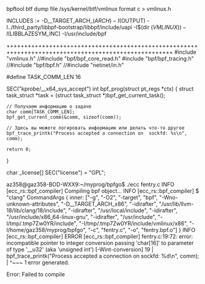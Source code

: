 bpftool btf dump file /sys/kernel/btf/vmlinux format c > vmlinux.h


INCLUDES := -D__TARGET_ARCH_$(ARCH) -I$(OUTPUT) -I../third_party/libbpf-bootstrap/libbpf/include/uapi -I$(dir $(VMLINUX)) -I$(LIBBLAZESYM_INC) -I/usr/include/bpf

+++++++++++++++++++++++++++++++++++++++++++++++++++++++++++++++++++++++++++++++++++++++++++++++++++++
#include "vmlinux.h"
//#include "bpf/bpf_core_read.h"
#include "bpf/bpf_tracing.h"
//#include "bpf/bpf.h"
//#include "netinet/in.h"

#define TASK_COMM_LEN  16


SEC("kprobe/__x64_sys_accept")
int bpf_prog(struct pt_regs *ctx) {
    struct task_struct *task = (struct task_struct *)bpf_get_current_task();
    
    // Получаем информацию о задаче
    char comm[TASK_COMM_LEN];
    bpf_get_current_comm(&comm, sizeof(comm));

    // Здесь вы можете логировать информацию или делать что-то другое
    bpf_trace_printk("Process accepted a connection on  sockfd: %s\n", comm);

    return 0;
}

char _license[] SEC("license") = "GPL";


az358@gaz358-BOD-WXX9:~/myprog/bpfgo$ ./ecc fentry.c
INFO [ecc_rs::bpf_compiler] Compiling bpf object...
INFO [ecc_rs::bpf_compiler] $ "clang" CommandArgs { inner: ["-g", "-O2", "-target", "bpf", "-Wno-unknown-attributes", "-D__TARGET_ARCH_x86", "-idirafter", "/usr/lib/llvm-18/lib/clang/18/include", "-idirafter", "/usr/local/include", "-idirafter", "/usr/include/x86_64-linux-gnu", "-idirafter", "/usr/include", "-I/tmp/.tmp7Zw0YR/include", "-I/tmp/.tmp7Zw0YR/include/vmlinux/x86", "-I/home/gaz358/myprog/bpfgo", "-c", "fentry.c", "-o", "fentry.bpf.o"] }
INFO [ecc_rs::bpf_compiler] 
ERROR [ecc_rs::bpf_compiler] fentry.c:19:72: error: incompatible pointer to integer conversion passing 'char[16]' to parameter of type '__u32' (aka 'unsigned int') [-Wint-conversion]
   19 |     bpf_trace_printk("Process accepted a connection on  sockfd: %d\n", comm);
      |                                                                        ^~~~
1 error generated.

Error: Failed to compile
